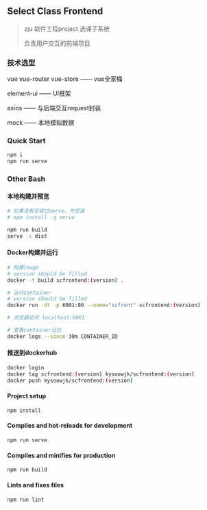## Select Class Frontend

> zju 软件工程project 选课子系统
>
> 负责用户交互的前端项目

### 技术选型

vue vue-router vue-store —— vue全家桶

element-ui —— UI框架

axios —— 与后端交互request封装
 
mock —— 本地模拟数据

### Quick Start

```bash
npm i
npm run serve
```

### Other Bash

#### 本地构建并预览
```bash
# 如果没有安装过serve，先安装
# npm install -g serve

npm run build
serve -s dist
```

#### Docker构建并运行
```bash
# 构建image
# version should be filled
docker -t build scfrontend:(version) .

# 运行container
# version should be filled
docker run -dt -p 6001:80 --name="scfront" scfrontend:(version)

# 浏览器访问 localhost:6001

# 查看container日志
docker logs --since 30m CONTAINER_ID 
```

#### 推送到dockerhub
```bash
docker login
docker tag scfrontend:(version) kysoowjk/scfrontend:(version)
docker push kysoowjk/scfrontend:(version)
```

#### Project setup
```
npm install
```

#### Compiles and hot-reloads for development
```
npm run serve
```

#### Compiles and minifies for production
```
npm run build
```

#### Lints and fixes files
```
npm run lint
```
